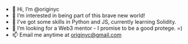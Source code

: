 - 👋 Hi, I’m @originyc
- 👀 I’m interested in being part of this brave new world!
- 🌱 I’ve got some skills in Python and JS, currently learning Solidity.
- 💞️ I’m looking for a Web3 mentor - I promise to be a good protege. =)
- 📫 Email me anytime at originyc@gmail.com

<!---
This is just the beginning of my journey, hopefully it's a long and fortuitous road ahead.
--->
